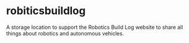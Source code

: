 # robiticsbuildlog
A storage location to support the Robotics Build Log website to share all things about robotics and autonomous vehicles.
